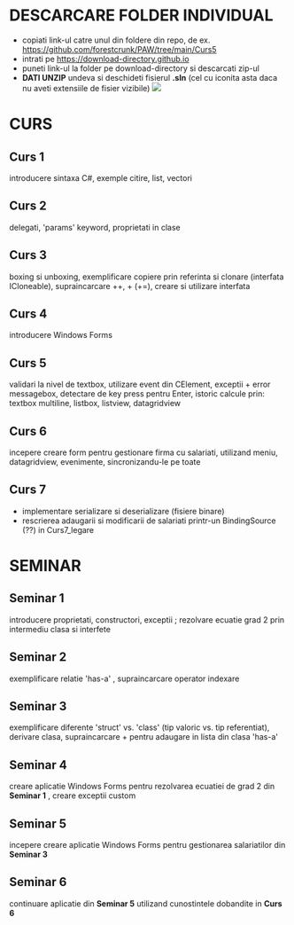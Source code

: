# DESCARCARE FOLDER INDIVIDUAL
- copiati link-ul catre unul din foldere din repo, de ex. https://github.com/forestcrunk/PAW/tree/main/Curs5
- intrati pe https://download-directory.github.io
- puneti link-ul la folder pe download-directory si descarcati zip-ul
- **DATI UNZIP** undeva si deschideti fisierul **.sln** (cel cu iconita asta daca nu aveti extensiile de fisier vizibile)
![](https://i.imgur.com/9mwZ7kR.jpeg)

# CURS

## Curs 1
introducere sintaxa C#, exemple citire, list, vectori

## Curs 2 
delegati, 'params' keyword, proprietati in clase

## Curs 3 
boxing si unboxing, exemplificare copiere prin referinta si clonare (interfata ICloneable), supraincarcare ++, + (+=), creare si utilizare interfata

## Curs 4 
introducere Windows Forms

## Curs 5
validari la nivel de textbox, utilizare event din CElement, exceptii + error messagebox, detectare de key press pentru Enter, istoric calcule
 prin: textbox multiline, listbox, listview, datagridview

## Curs 6
incepere creare form pentru gestionare firma cu salariati, utilizand meniu, datagridview, evenimente, sincronizandu-le pe toate

## Curs 7
- implementare serializare si deserializare (fisiere binare)
- rescrierea adaugarii si modificarii de salariati printr-un BindingSource (??) in Curs7_legare

# SEMINAR

## Seminar 1 
introducere proprietati, constructori, exceptii ; rezolvare ecuatie grad 2 prin intermediu clasa si interfete

## Seminar 2
exemplificare relatie 'has-a' , supraincarcare operator indexare

## Seminar 3 
exemplificare diferente 'struct' vs. 'class' (tip valoric vs. tip referentiat), derivare clasa, supraincarcare + pentru adaugare in lista din clasa 'has-a'

## Seminar 4
creare aplicatie Windows Forms pentru rezolvarea ecuatiei de grad 2 din **Seminar 1** , creare exceptii custom

## Seminar 5
incepere creare aplicatie Windows Forms pentru gestionarea salariatilor din **Seminar 3**

## Seminar 6
continuare aplicatie din **Seminar 5** utilizand cunostintele dobandite in **Curs 6**